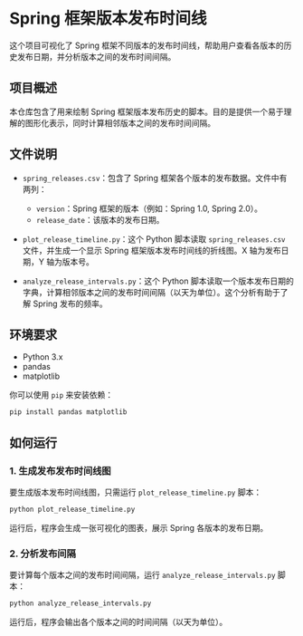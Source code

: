 # Spring 框架版本发布时间线

这个项目可视化了 Spring 框架不同版本的发布时间线，帮助用户查看各版本的历史发布日期，并分析版本之间的发布时间间隔。

## 项目概述

本仓库包含了用来绘制 Spring 框架版本发布历史的脚本。目的是提供一个易于理解的图形化表示，同时计算相邻版本之间的发布时间间隔。

## 文件说明

- `spring_releases.csv`：包含了 Spring 框架各个版本的发布数据。文件中有两列：
  - `version`：Spring 框架的版本（例如：Spring 1.0, Spring 2.0）。
  - `release_date`：该版本的发布日期。

- `plot_release_timeline.py`：这个 Python 脚本读取 `spring_releases.csv` 文件，并生成一个显示 Spring 框架版本发布时间线的折线图。X 轴为发布日期，Y 轴为版本号。

- `analyze_release_intervals.py`：这个 Python 脚本读取一个版本发布日期的字典，计算相邻版本之间的发布时间间隔（以天为单位）。这个分析有助于了解 Spring 发布的频率。

## 环境要求

- Python 3.x
- pandas
- matplotlib

你可以使用 `pip` 来安装依赖：

```bash
pip install pandas matplotlib
```

## 如何运行

### 1. 生成发布发布时间线图

要生成版本发布时间线图，只需运行 `plot_release_timeline.py` 脚本：

```bash
python plot_release_timeline.py
```

运行后，程序会生成一张可视化的图表，展示 Spring 各版本的发布日期。

### 2. 分析发布间隔

要计算每个版本之间的发布时间间隔，运行 `analyze_release_intervals.py` 脚本：

```bash
python analyze_release_intervals.py
```

运行后，程序会输出各个版本之间的时间间隔（以天为单位）。